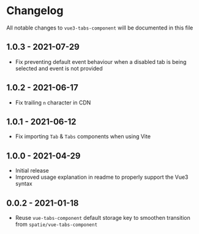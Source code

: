 # Changelog

All notable changes to `vue3-tabs-component` will be documented in this file

## 1.0.3 - 2021-07-29
- Fix preventing default event behaviour when a disabled tab is being selected and event is not provided

## 1.0.2 - 2021-06-17
- Fix trailing `n` character in CDN

## 1.0.1 - 2021-06-12
- Fix importing `Tab` & `Tabs` components when using Vite

## 1.0.0 - 2021-04-29
- Initial release
- Improved usage explanation in readme to properly support the Vue3 syntax

## 0.0.2 - 2021-01-18
- Reuse `vue-tabs-component` default storage key to smoothen transition from `spatie/vue-tabs-component`